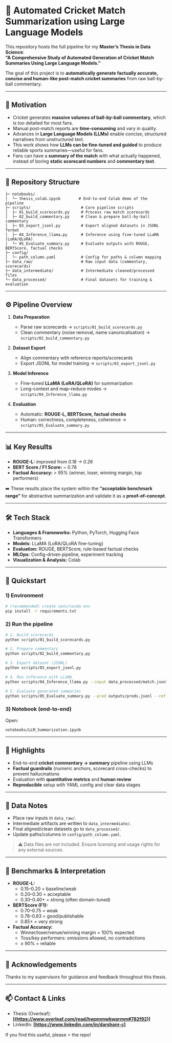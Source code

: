 # 🏏 Automated Cricket Match Summarization using Large Language Models

This repository hosts the full pipeline for my **Master’s Thesis in Data Science**:  
**“A Comprehensive Study of Automated Generation of Cricket Match Summaries Using Large Language Models.”**

The goal of this project is to **automatically generate factually accurate, concise and human-like post-match cricket summaries** from raw ball-by-ball commentary.

---

## 📌 Motivation

- Cricket generates **massive volumes of ball-by-ball commentary**, which is too detailed for most fans.
- Manual post-match reports are **time-consuming** and vary in quality.
- Advances in **Large Language Models (LLMs)** enable concise, structured narratives from unstructured text.
- This work shows how **LLMs can be fine-tuned and guided** to produce reliable sports summaries—useful for fans.
- Fans can have a **summary of the match** with what actually happened, instead of boring **static scorecard numbers** and **commentary text**.

---

## 📂 Repository Structure

```
├─ notebooks/
│  └─ thesis_colab.ipynb        # End-to-end Colab demo of the pipeline
├─ scripts/                      # Core pipeline scripts
│  ├─ 01_build_scorecards.py     # Process raw match scorecards
│  ├─ 02_build_commentary.py     # Clean & prepare ball-by-ball commentary
│  ├─ 03_export_jsonl.py         # Export aligned datasets in JSONL format
│  ├─ 04_Inference_llama.py      # Inference using fine-tuned LLaMA (LoRA/QLoRA)
│  └─ 05_Evaluate_summary.py     # Evaluate outputs with ROUGE, BERTScore, factual checks
├─ config/
│  └─ path_column.yaml           # Config for paths & column mapping
├─ data_raw/                     # Raw input data (commentary, scorecards)
├─ data_intermediate/            # Intermediate cleaned/processed files
└─ data_processed/               # Final datasets for training & evaluation
```

---

## ⚙️ Pipeline Overview

1. **Data Preparation**
   - Parse raw scorecards → `scripts/01_build_scorecards.py`
   - Clean commentary (noise removal, name canonicalisation) → `scripts/02_build_commentary.py`

2. **Dataset Export**
   - Align commentary with reference reports/scorecards
   - Export JSONL for model training → `scripts/03_export_jsonl.py`

3. **Model Inference**
   - Fine-tuned **LLaMA (LoRA/QLoRA)** for summarization
   - Long-context and map–reduce modes → `scripts/04_Inference_llama.py`

4. **Evaluation**
   - Automatic: **ROUGE-L, BERTScore, factual checks**
   - Human: correctness, completeness, coherence → `scripts/05_Evaluate_summary.py`

---

## 📊 Key Results

- **ROUGE-L:** improved from *0.18 → 0.26*  
- **BERT Score / F1 Score:** ~ 0.78  
- **Factual Accuracy:** > 95% (winner, loser, winning margin, top performers)

➡️ These results place the system within the **“acceptable benchmark range”** for abstractive summarization and validate it as a **proof-of-concept**.

---

## 🛠️ Tech Stack

- **Languages & Frameworks:** Python, PyTorch, Hugging Face Transformers
- **Models:** LLaMA (LoRA/QLoRA fine-tuning)
- **Evaluation:** ROUGE, BERTScore, rule-based factual checks
- **MLOps:** Config-driven pipeline, experiment tracking
- **Visualization & Analysis:** Colab

---

## 🚀 Quickstart

### 1) Environment
```bash
# (recommended) create venv/conda env
pip install -r requirements.txt
```

### 2) Run the pipeline
```bash
# 1. Build scorecards
python scripts/01_build_scorecards.py

# 2. Prepare commentary
python scripts/02_build_commentary.py

# 3. Export dataset (JSONL)
python scripts/03_export_jsonl.py

# 4. Run inference with LLaMA
python scripts/04_Inference_llama.py --input data_processed/match.jsonl --output outputs/preds.jsonl

# 5. Evaluate generated summaries
python scripts/05_Evaluate_summary.py --pred outputs/preds.jsonl --ref data_processed/ref.jsonl
```

### 3) Notebook (end-to-end)
Open:
```
notebooks/LLM_Summarization.ipynb
```

---

## 🔑 Highlights

- End-to-end **cricket commentary → summary** pipeline using LLMs
- **Factual guardrails** (numeric anchors, scorecard cross-checks) to prevent hallucinations
- Evaluation with **quantitative metrics** and **human review**
- **Reproducible** setup with YAML config and clear data stages

---

## 📁 Data Notes

- Place raw inputs in `data_raw/`.
- Intermediate artifacts are written to `data_intermediate/`.
- Final aligned/clean datasets go to `data_processed/`.
- Update paths/columns in `config/path_column.yaml`.

> ⚠️ Data files are not included. Ensure licensing and usage rights for any external sources.

---

## 🧪 Benchmarks & Interpretation

- **ROUGE-L:**  
  - 0.15–0.20 = baseline/weak  
  - 0.20–0.30 = acceptable  
  - 0.30–0.40+ = strong (often domain-tuned)
- **BERTScore (F1):**  
  - 0.70–0.75 = weak  
  - 0.76–0.83 = good/publishable  
  - 0.85+ = very strong
- **Factual Accuracy:**  
  - Winner/loser/venue/winning margin = 100% expected  
  - Toss/key performers: omissions allowed, no contradictions  
  - ≥ 90% = reliable

---

## 🙌 Acknowledgements

Thanks to my supervisors for guidance and feedback throughout this thesis.

---

## 📫 Contact & Links

- Thesis (Overleaf): **[(https://www.overleaf.com/read/hwpmmwkwprmm#782f92)]**
- LinkedIn: **[https://www.linkedin.com/in/darshanr-c]**

If you find this useful, please ⭐ the repo!
